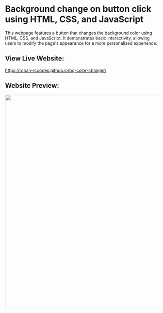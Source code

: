 # Background change on button click using HTML, CSS, and JavaScript

This webpage features a button that changes the background color using HTML, CSS, and JavaScript.
It demonstrates basic interactivity, allowing users to modify the page's appearance for a more
personalized experience.
## View Live Website: 
https://rohan-rccodes.github.io/bg-color-changer/
## Website Preview:
<img src="https://github.com/Rohan-rccodes/WebDev-Workshop/blob/main/img/bgcolor-change.png" width="700">

